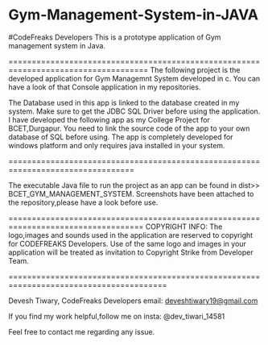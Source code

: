 # Gym-Management-System-in-JAVA
#CodeFreaks Developers
This is a prototype application of Gym management system in Java.

====================================================================================
The following project is the developed application for Gym Managemnt System developed in c.
You can have a look of that Console application in my repositories.

The Database used in this app is linked to the database created in my system.
Make sure to get the JDBC SQL Driver before using the application.
I have developed the following app as my College Project for BCET,Durgapur.
You need to link the  source code of the app to your own database of SQL before using.
The app is completely developed for windows platform and only requires java installed in your system.

=================================================================================

The executable Java file to run the project as an app can be found in dist>> BCET_GYM_MANAGEMENT_SYSTEM.
Screenshots have been attached to the repository,please have a look before use.

===================================================================================
COPYRIGHT INFO:
The logo,images and sounds used in the application are reserved to copyright for CODEFREAKS Developers.
Use of the same logo and images in your application will be treated as invitation to Copyright Strike from Developer Team.

========================================================================================


Devesh Tiwary,
CodeFreaks Developers
email: deveshtiwary19@gmail.com

If you find my work helpful,follow me on insta: @dev_tiwari_14581

Feel free to contact me regarding any issue.

